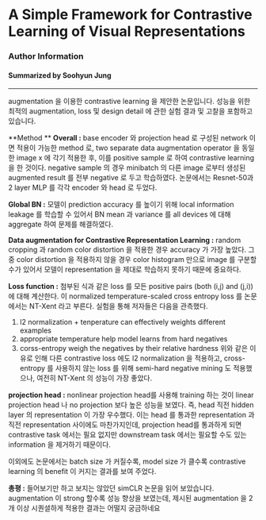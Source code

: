 # A Simple Framework for Contrastive Learning of Visual Representations
### Author Information
#### Summarized by Soohyun Jung
---

augmentation 을 이용한 contrastive learning 을 제안한 논문입니다. 성능을 위한 최적의 augmentation, loss 및 design detail 에 관한 실험 결과 및 고찰을 포함하고 있습니다. 

**Method **
**Overall :** base encoder 와 projection head 로 구성된 network 이면 적용이 가능한 method 로, two separate data augmentation operator 을 동일한 image x 에 각기 적용한 후, 이를 positive sample 로 하여 contrastive learning 을 한 것이다. negative sample 의 경우 minibatch 의 다른 image 로부터 생성된 augmented result 를 전부 negative 로 두고 학습하였다.
논문에서는 Resnet-50과 2 layer MLP 를 각각 encoder 와 head 로 두었다. 

**Global BN :** 모델이 prediction accuracy 를 높이기 위해 local information leakage 를 학습할 수 있어서 BN mean 과 variance 를 all devices 에 대해 aggregate 하여 문제를 해결하였다.

**Data augmentation for Contrastive Representation Learning :** random cropping 과 random color distortion 을 적용한 경우 accuracy 가 가장 높았다. 그 중 color distortion 을 적용하지 않을 경우 color histogram 만으로 image 를 구분할 수가 있어서 모델이 representation 을 제대로 학습하지 못하기 때문에 중요하다.

**Loss function :** 첨부된 식과 같은 loss 를 모든 positive pairs (both (i,j) and (j,i)) 에 대해 계산한다. 이 normalized temperature-scaled cross entropy loss 를 논문에서는 NT-Xent 라고 부른다. 실험을 통해 저자들은 다음을 관측했다.
1) l2 normalization + tenperature can effectively weights different examples
2) appropriate temperature help model learns from hard negatives
3) corss-entropy weigh the negatives by their relative hardness
위와 같은 이유로 인해 다른 contrastive loss 에도 l2 normalization 을 적용하고, cross-entropy 를 사용하지 않는 loss 를 위해 semi-hard negative mining 도 적용했으나, 여전히 NT-Xent 의 성능이 가장 좋았다.

**projection head :** nonlinear projection head를 사용해 training 하는 것이 linear projection head 나 no projection 보다 높은 성능을 보였다. 즉, head 직전 hidden layer 의 representation 이 가장 우수했다. 이는 head 를 통과한 representation 과 직전 representation 사이에도 마찬가지인데, projection head를 통과하게 되면 contrastive task 에서는 필요 없지만 downstream task 에서는 필요할 수도 있는 information 을 제거하기 때문이다.

이외에도 논문에서는 batch size 가 커질수록, model size 가 클수록 contrastive learning 의 benefit 이 커지는 결과를 보여 주었다.

**총평 :** 들어보기만 하고 보지는 않았던 simCLR 논문을 읽어 보았습니다. augmentation 이 strong 할수록 성능 향상을 보였는데, 제시된 augmentation 을 2개 이상 시퀀셜하게 적용한 결과는 어떨지 궁금하네요

